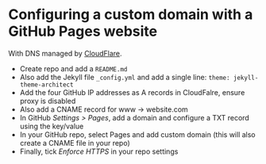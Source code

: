 # Configuring a custom domain with a GitHub Pages website

With DNS managed by [CloudFlare](cloudflare.com).

- Create repo and add a `README.md`
- Also add the Jekyll file `_config.yml` and add a single line: `theme: jekyll-theme-architect`
- Add the four GitHub IP addresses as A records in CloudFalre, ensure proxy is disabled
- Also add a CNAME record for www -> website.com
- In GitHub _Settings > Pages_, add a domain and configure a TXT record using the key/value
- In your GitHub repo, select Pages and add custom domain (this will also create a CNAME file in your repo)
- Finally, tick _Enforce HTTPS_ in your repo settings
